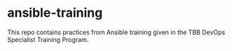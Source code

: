 # ansible-training

This repo contains practices from Ansible training given in the TBB DevOps Specialist Training Program.
